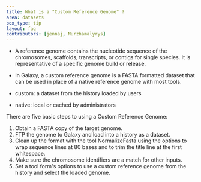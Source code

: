```yaml
---
title: What is a "Custom Reference Genome" ?
area: datasets
box_type: tip
layout: faq
contributors: [jennaj, Nurzhamalyrys]
---
```


- A reference genome contains the nucleotide sequence of the chromosomes, scaffolds, transcripts, or contigs for single species. It is representative of a specific genome build or release.

- In Galaxy, a custom reference genome is a FASTA formatted dataset that can be used in place of a native reference genome with most tools.

 - custom: a dataset from the history loaded by users
 - native: local or cached by administrators 


There are five basic steps to using a Custom Reference Genome:

1. Obtain a FASTA copy of the target genome.
2. FTP the genome to Galaxy and load into a history as a dataset.
3. Clean up the format with the tool NormalizeFasta using the options to wrap sequence lines at 80 bases and to trim the title line at the first whitespace.
4. Make sure the chromosome identifiers are a match for other inputs.
5. Set a tool form's options to use a custom reference genome from the history and select the loaded genome.
